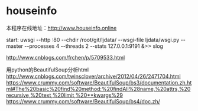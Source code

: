 # houseinfo

本程序在线地址：http://www.houseinfo.online

start:
uwsgi --http :80 --chdir /root/git/ljdata/  --wsgi-file ljdata/wsgi.py --master --processes 4 --threads 2 --stats 127.0.0.1:9191 &>> slog




http://www.cnblogs.com/frchen/p/5709533.html


用python的BeautifulSoup分析html
http://www.cnblogs.com/twinsclover/archive/2012/04/26/2471704.html
https://www.crummy.com/software/BeautifulSoup/bs3/documentation.zh.html#The%20basic%20find%20method:%20findAll%28name,%20attrs,%20recursive,%20text,%20limit,%20**kwargs%29
https://www.crummy.com/software/BeautifulSoup/bs4/doc.zh/
